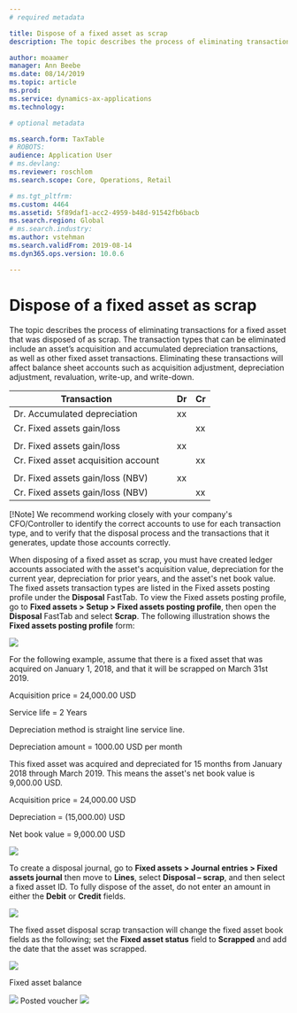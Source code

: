```yaml
---
# required metadata

title: Dispose of a fixed asset as scrap
description: The topic describes the process of eliminating transactions for a fixed asset that was disposed of as scrap. The transactions that can be eliminated include an asset’s acquisition, accumulated depreciation, as well as other fixed asset transactions. Eliminating these transactions will affect balance sheet accounts such as acquisition adjustment, depreciation adjustment, revaluation, write-up, and write-down.

author: moaamer
manager: Ann Beebe
ms.date: 08/14/2019
ms.topic: article
ms.prod: 
ms.service: dynamics-ax-applications
ms.technology: 

# optional metadata

ms.search.form: TaxTable
# ROBOTS: 
audience: Application User
# ms.devlang: 
ms.reviewer: roschlom
ms.search.scope: Core, Operations, Retail

# ms.tgt_pltfrm: 
ms.custom: 4464
ms.assetid: 5f89daf1-acc2-4959-b48d-91542fb6bacb
ms.search.region: Global
# ms.search.industry: 
ms.author: vstehman
ms.search.validFrom: 2019-08-14
ms.dyn365.ops.version: 10.0.6

---
```


# Dispose of a fixed asset as scrap

The topic describes the process of eliminating transactions for a fixed asset that was disposed of as scrap. The transaction types that can be eliminated include an asset’s acquisition and accumulated depreciation transactions, as well as other fixed asset transactions. Eliminating these transactions will affect balance sheet accounts such as acquisition adjustment, depreciation adjustment, revaluation, write-up, and write-down. 

| Transaction                         |   | Dr | Cr |
|-------------------------------------|---|----|----|
| Dr. Accumulated depreciation        |   | xx |    |
| Cr. Fixed assets gain/loss          |   |    | xx |
|                                     |   |    |    |
| Dr. Fixed assets gain/loss          |   | xx |    |
| Cr. Fixed asset acquisition account |   |    | xx |
|                                     |   |    |    |
| Dr. Fixed assets gain/loss (NBV)    |   | xx |    |
| Cr. Fixed assets gain/loss (NBV)    |   |    | xx |

[!Note] We recommend working closely with your company's CFO/Controller to identify the correct accounts to use for each transaction type, and to verify that the disposal process and the transactions that it generates, update those accounts correctly.     

When disposing of a fixed asset as scrap, you must have created ledger accounts associated with the asset's acquisition value, depreciation for the current year, depreciation for prior years, and the asset's net book value. The fixed assets transaction types are listed in the Fixed assets posting profile under the **Disposal** FastTab. To view the Fixed assets posting profile, go to **Fixed assets > Setup > Fixed assets posting profile**, then open the **Disposal** FastTab and select **Scrap**. The following illustration shows the **Fixed assets posting profile** form:

<img src="media/Fixed_asset_Disposal_scrap_scenario_1.png">

For the following example, assume that there is a fixed asset that was acquired on January 1, 2018, and that it will be scrapped on March 31st 2019. 

Acquisition price 	  		= 24,000.00 USD

Service life 		      		= 2 Years

Depreciation method is straight line service line.

Depreciation amount			= 1000.00 USD per month

This fixed asset was acquired and depreciated for 15 months from January 2018 through March 2019. This means the asset's net book value is 9,000.00 USD.

Acquisition price 	= 24,000.00 USD

Depreciation 		    = (15,000.00) USD

Net book value	  	=    9,000.00 USD

<img src="media/Fixed_asset_Disposal_scrap_scenario_2.png">

To create a disposal journal, go to **Fixed assets > Journal entries > Fixed assets journal** then move to **Lines**, select **Disposal – scrap**, and then select a fixed asset ID. To fully dispose of the asset, do not enter an amount in either the **Debit** or **Credit** fields.  

<img src="media/Fixed_asset_Disposal_scrap_scenario_3.png">

The fixed asset disposal scrap transaction will change the fixed asset book fields as the following; set the **Fixed asset status** field to **Scrapped** and add the date that the asset was scrapped.  

<img src="media/Fixed_asset_Disposal_scrap_scenario_4.png">

Fixed asset balance

<img src="media/Fixed_asset_Disposal_scrap_scenario_5.png">
Posted voucher
<img src="media/Fixed_asset_Disposal_scrap_scenario_6.png">
